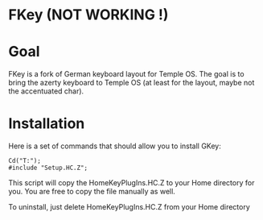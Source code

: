 # FKey (NOT WORKING !)

# Goal

FKey is a fork of German keyboard layout for Temple OS.
The goal is to bring the azerty keyboard to Temple OS (at least for the layout, maybe not the accentuated char).

# Installation

Here is a set of commands that should allow you to install GKey:

    Cd("T:");
    #include "Setup.HC.Z";
    
This script will copy the HomeKeyPlugIns.HC.Z to your Home directory for you.
You are free to copy the file manually as well.

To uninstall, just delete HomeKeyPlugIns.HC.Z from your Home directory
